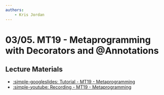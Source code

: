 ```yaml
---
authors:
    - Kris Jordan
---
```


# 03/05. MT19 - Metaprogramming with Decorators and @Annotations

## Lecture Materials

* [:simple-googleslides: Tutorial - MT19 - Metaprogramming](https://docs.google.com/presentation/d/1XbifZ76jHw7xV1tXTt3gqM4d8CsZVlGNIQQzB5eUzWI/edit?usp=sharing)
* [:simple-youtube: Recording - MT19 - Metaprogramming](https://youtube.com/live/hGJvFKhi7Hw?feature=share)